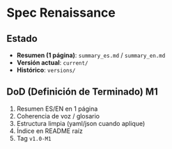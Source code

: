 # Spec Renaissance

## Estado
- **Resumen (1 página)**: `summary_es.md` / `summary_en.md`
- **Versión actual**: `current/`
- **Histórico**: `versions/`

## DoD (Definición de Terminado) M1
1) Resumen ES/EN en 1 página
2) Coherencia de voz / glosario
3) Estructura limpia (yaml/json cuando aplique)
4) Índice en README raíz
5) Tag `v1.0-M1`
